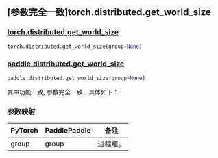 ## [参数完全一致]torch.distributed.get_world_size

### [torch.distributed.get_world_size](https://pytorch.org/docs/stable/distributed.html#torch.distributed.get_world_size)

```python
torch.distributed.get_world_size(group=None)
```

### [paddle.distributed.get_world_size](https://www.paddlepaddle.org.cn/documentation/docs/zh/develop/api/paddle/distributed/get_world_size_cn.html)

```python
paddle.distributed.get_world_size(group=None)
```

其中功能一致, 参数完全一致，具体如下：

### 参数映射

| PyTorch | PaddlePaddle | 备注     |
| ------- | ------------ | -------- |
| group   | group        | 进程组。 |
